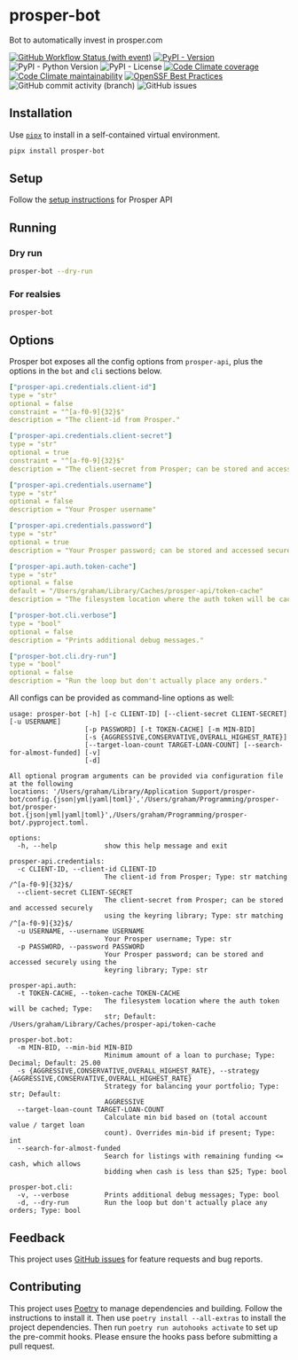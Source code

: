 # prosper-bot

Bot to automatically invest in prosper.com

[![GitHub Workflow Status (with event)](https://img.shields.io/github/actions/workflow/status/grahamtt/prosper-bot/build-and-release.yml?logo=github)](https://github.com/grahamtt/prosper-bot)
[![PyPI - Version](https://img.shields.io/pypi/v/prosper-bot?label=prosper-bot)](https://pypi.org/project/prosper-bot/)
![PyPI - Python Version](https://img.shields.io/pypi/pyversions/prosper-bot)
![PyPI - License](https://img.shields.io/pypi/l/prosper-bot)
[![Code Climate coverage](https://img.shields.io/codeclimate/coverage/grahamtt/prosper-bot?logo=codeclimate)](https://codeclimate.com/github/grahamtt/prosper-bot)
[![Code Climate maintainability](https://img.shields.io/codeclimate/maintainability-percentage/grahamtt/prosper-bot?logo=codeclimate)](https://codeclimate.com/github/grahamtt/prosper-bot)
[![OpenSSF Best Practices](https://www.bestpractices.dev/projects/8107/badge)](https://www.bestpractices.dev/projects/8107)
![GitHub commit activity (branch)](https://img.shields.io/github/commit-activity/m/grahamtt/prosper-bot?logo=github)
![GitHub issues](https://img.shields.io/github/issues-raw/grahamtt/prosper-bot?logo=github)

## Installation

Use [`pipx`](https://pypa.github.io/pipx/) to install in a self-contained virtual environment.

```bash
pipx install prosper-bot
```

## Setup

Follow the [setup instructions](https://github.com/grahamtt/prosper-api#setup) for Prosper API

## Running

### Dry run

```bash
prosper-bot --dry-run
```

### For realsies

```bash
prosper-bot
```

## Options

Prosper bot exposes all the config options from `prosper-api`, plus the options in the `bot` and `cli` sections below.

```yaml
["prosper-api.credentials.client-id"]
type = "str"
optional = false
constraint = "^[a-f0-9]{32}$"
description = "The client-id from Prosper."

["prosper-api.credentials.client-secret"]
type = "str"
optional = true
constraint = "^[a-f0-9]{32}$"
description = "The client-secret from Prosper; can be stored and accessed securely using the keyring library."

["prosper-api.credentials.username"]
type = "str"
optional = false
description = "Your Prosper username"

["prosper-api.credentials.password"]
type = "str"
optional = true
description = "Your Prosper password; can be stored and accessed securely using the keyring library."

["prosper-api.auth.token-cache"]
type = "str"
optional = false
default = "/Users/graham/Library/Caches/prosper-api/token-cache"
description = "The filesystem location where the auth token will be cached."

["prosper-bot.cli.verbose"]
type = "bool"
optional = false
description = "Prints additional debug messages."

["prosper-bot.cli.dry-run"]
type = "bool"
optional = false
description = "Run the loop but don't actually place any orders."
```

All configs can be provided as command-line options as well:

```
usage: prosper-bot [-h] [-c CLIENT-ID] [--client-secret CLIENT-SECRET] [-u USERNAME]
                   [-p PASSWORD] [-t TOKEN-CACHE] [-m MIN-BID]
                   [-s {AGGRESSIVE,CONSERVATIVE,OVERALL_HIGHEST_RATE}]
                   [--target-loan-count TARGET-LOAN-COUNT] [--search-for-almost-funded] [-v]
                   [-d]

All optional program arguments can be provided via configuration file at the following
locations: '/Users/graham/Library/Application Support/prosper-
bot/config.{json|yml|yaml|toml}','/Users/graham/Programming/prosper-bot/prosper-
bot.{json|yml|yaml|toml}',/Users/graham/Programming/prosper-bot/.pyproject.toml.

options:
  -h, --help            show this help message and exit

prosper-api.credentials:
  -c CLIENT-ID, --client-id CLIENT-ID
                        The client-id from Prosper; Type: str matching /^[a-f0-9]{32}$/
  --client-secret CLIENT-SECRET
                        The client-secret from Prosper; can be stored and accessed securely
                        using the keyring library; Type: str matching /^[a-f0-9]{32}$/
  -u USERNAME, --username USERNAME
                        Your Prosper username; Type: str
  -p PASSWORD, --password PASSWORD
                        Your Prosper password; can be stored and accessed securely using the
                        keyring library; Type: str

prosper-api.auth:
  -t TOKEN-CACHE, --token-cache TOKEN-CACHE
                        The filesystem location where the auth token will be cached; Type:
                        str; Default: /Users/graham/Library/Caches/prosper-api/token-cache

prosper-bot.bot:
  -m MIN-BID, --min-bid MIN-BID
                        Minimum amount of a loan to purchase; Type: Decimal; Default: 25.00
  -s {AGGRESSIVE,CONSERVATIVE,OVERALL_HIGHEST_RATE}, --strategy {AGGRESSIVE,CONSERVATIVE,OVERALL_HIGHEST_RATE}
                        Strategy for balancing your portfolio; Type: str; Default:
                        AGGRESSIVE
  --target-loan-count TARGET-LOAN-COUNT
                        Calculate min bid based on (total account value / target loan
                        count). Overrides min-bid if present; Type: int
  --search-for-almost-funded
                        Search for listings with remaining funding <= cash, which allows
                        bidding when cash is less than $25; Type: bool

prosper-bot.cli:
  -v, --verbose         Prints additional debug messages; Type: bool
  -d, --dry-run         Run the loop but don't actually place any orders; Type: bool
```

## Feedback

This project uses [GitHub issues](https://github.com/grahamtt/prosper-bot/issues) for feature requests and bug reports.

## Contributing

This project uses [Poetry](https://python-poetry.org/docs/) to manage dependencies and building. Follow the instructions
to install it. Then use `poetry install --all-extras` to install the project dependencies. Then run `poetry run autohooks activate`
to set up the pre-commit hooks. Please ensure the hooks pass before submitting a pull request.
